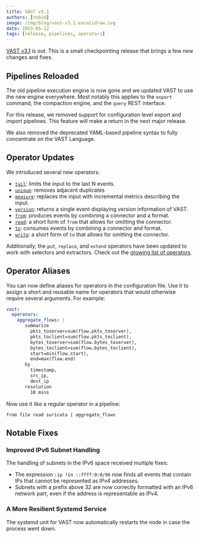 ```yaml
---
title: VAST v3.1
authors: [tobim]
image: /img/blog/vast-v3.1.excalidraw.svg
date: 2023-05-12
tags: [release, pipelines, operators]
---
```


[VAST v3.1](https://github.com/tenzir/vast/releases/tag/v3.1.0) is out. This is
a small checkpointing release that brings a few new changes and fixes.

<!--truncate-->

## Pipelines Reloaded

The old pipeline execution engine is now gone and we updated VAST to use
the new engine everywhere. Most notably this applies to the `export` command,
the compaction engine, and the `query` REST interface.

For this release, we removed support for configuration level export and import
pipelines. This feature will make a return in the next major release.

We also removed the deprecated YAML-based pipeline syntax to fully concentrate
on the VAST Language.

## Operator Updates

We introduced several new operators:

- [`tail`](/docs/next/understand/operators/transformations/tail): limits the
  input to the last N events.
- [`unique`](/docs/next/understand/operators/transformations/unique): removes
  adjacent duplicates
- [`measure`](/docs/next/understand/operators/transformations/measure): replaces
  the input with incremental metrics describing the input.
- [`version`](/docs/next/understand/operators/sources/version): returns a single
  event displaying version information of VAST.
- [`from`](/docs/next/understand/operators/sources/from): produces events by
  combining a connector and a format.
- [`read`](/docs/next/understand/operators/sources/read): a short form of `from`
  that allows for omitting the connector.
- [`to`](/docs/next/understand/operators/sinks/to): consumes events by combining
  a connector and format.
- [`write`](/docs/next/understand/operators/sinks/write): a short form of `to`
  that allows for omitting the connector.

Additionally, the `put`, `replace`, and `extend` operators have been updated to
work with selectors and extractors. Check out the [growing list of
operators](/docs/next/understand/operators/).

## Operator Aliases

You can now define aliases for operators in the configuration file. Use it to
assign a short and reusable name for operators that would otherwise require
several arguments. For example:

```yaml
vast:
  operators:
    aggregate_flows: |
       summarize
         pkts_toserver=sum(flow.pkts_toserver),
         pkts_toclient=sum(flow.pkts_toclient),
         bytes_toserver=sum(flow.bytes_toserver),
         bytes_toclient=sum(flow.bytes_toclient),
         start=min(flow.start),
         end=max(flow.end)
       by
         timestamp,
         src_ip,
         dest_ip
       resolution
         10 mins
```

Now use it like a regular operator in a pipeline:

```
from file read suricata | aggregate_flows
```

## Notable Fixes

### Improved IPv6 Subnet Handling

The handling of subnets in the IPv6 space received multiple fixes:

- The expression `:ip !in ::ffff:0:0/96` now finds all events that
  contain IPs that cannot be represented as IPv4 addresses.
- Subnets with a prefix above 32 are now correctly formatted with
  an IPv6 network part, even if the address is representable as IPv4.

### A More Resilient Systemd Service

The systemd unit for VAST now automatically restarts the node in case the
process went down.
